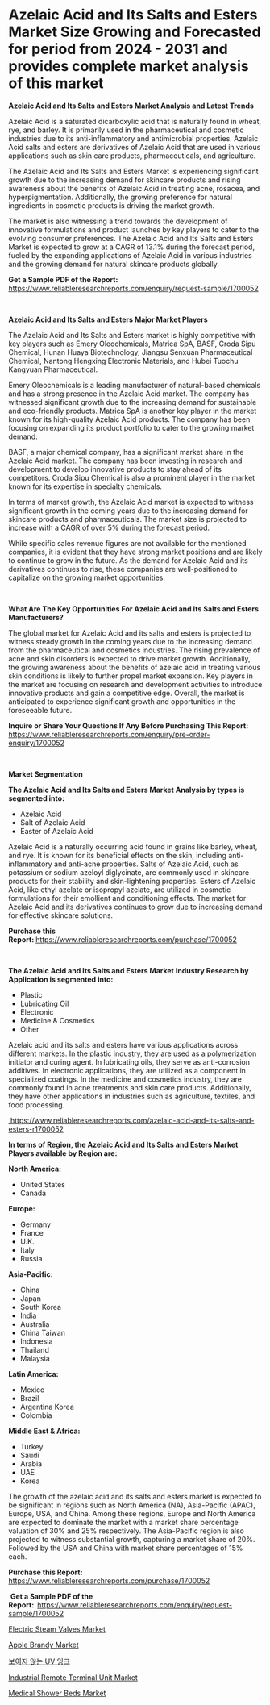 <p><h1>Azelaic Acid and Its Salts and Esters Market Size Growing and Forecasted for period from 2024 - 2031 and provides complete market analysis of this market</h1></p><p><strong>Azelaic Acid and Its Salts and Esters Market Analysis and Latest Trends</strong></p>
<p><p>Azelaic Acid is a saturated dicarboxylic acid that is naturally found in wheat, rye, and barley. It is primarily used in the pharmaceutical and cosmetic industries due to its anti-inflammatory and antimicrobial properties. Azelaic Acid salts and esters are derivatives of Azelaic Acid that are used in various applications such as skin care products, pharmaceuticals, and agriculture.</p><p>The Azelaic Acid and Its Salts and Esters Market is experiencing significant growth due to the increasing demand for skincare products and rising awareness about the benefits of Azelaic Acid in treating acne, rosacea, and hyperpigmentation. Additionally, the growing preference for natural ingredients in cosmetic products is driving the market growth.</p><p>The market is also witnessing a trend towards the development of innovative formulations and product launches by key players to cater to the evolving consumer preferences. The Azelaic Acid and Its Salts and Esters Market is expected to grow at a CAGR of 13.1% during the forecast period, fueled by the expanding applications of Azelaic Acid in various industries and the growing demand for natural skincare products globally.</p></p>
<p><strong>Get a Sample PDF of the Report:&nbsp;</strong> <a href="https://www.reliableresearchreports.com/enquiry/request-sample/1700052">https://www.reliableresearchreports.com/enquiry/request-sample/1700052</a></p>
<p>&nbsp;</p>
<p><strong>Azelaic Acid and Its Salts and Esters Major Market Players</strong></p>
<p><p>The Azelaic Acid and Its Salts and Esters market is highly competitive with key players such as Emery Oleochemicals, Matrica SpA, BASF, Croda Sipu Chemical, Hunan Huaya Biotechnology, Jiangsu Senxuan Pharmaceutical Chemical, Nantong Hengxing Electronic Materials, and Hubei Tuochu Kangyuan Pharmaceutical.</p><p>Emery Oleochemicals is a leading manufacturer of natural-based chemicals and has a strong presence in the Azelaic Acid market. The company has witnessed significant growth due to the increasing demand for sustainable and eco-friendly products. Matrica SpA is another key player in the market known for its high-quality Azelaic Acid products. The company has been focusing on expanding its product portfolio to cater to the growing market demand.</p><p>BASF, a major chemical company, has a significant market share in the Azelaic Acid market. The company has been investing in research and development to develop innovative products to stay ahead of its competitors. Croda Sipu Chemical is also a prominent player in the market known for its expertise in specialty chemicals.</p><p>In terms of market growth, the Azelaic Acid market is expected to witness significant growth in the coming years due to the increasing demand for skincare products and pharmaceuticals. The market size is projected to increase with a CAGR of over 5% during the forecast period.</p><p>While specific sales revenue figures are not available for the mentioned companies, it is evident that they have strong market positions and are likely to continue to grow in the future. As the demand for Azelaic Acid and its derivatives continues to rise, these companies are well-positioned to capitalize on the growing market opportunities.</p></p>
<p>&nbsp;</p>
<p><strong>What Are The Key Opportunities For Azelaic Acid and Its Salts and Esters Manufacturers?</strong></p>
<p><p>The global market for Azelaic Acid and its salts and esters is projected to witness steady growth in the coming years due to the increasing demand from the pharmaceutical and cosmetics industries. The rising prevalence of acne and skin disorders is expected to drive market growth. Additionally, the growing awareness about the benefits of azelaic acid in treating various skin conditions is likely to further propel market expansion. Key players in the market are focusing on research and development activities to introduce innovative products and gain a competitive edge. Overall, the market is anticipated to experience significant growth and opportunities in the foreseeable future.</p></p>
<p><strong>Inquire or Share Your Questions If Any Before Purchasing This Report:</strong> <a href="https://www.reliableresearchreports.com/enquiry/pre-order-enquiry/1700052">https://www.reliableresearchreports.com/enquiry/pre-order-enquiry/1700052</a></p>
<p>&nbsp;</p>
<p><strong>Market Segmentation</strong></p>
<p><strong>The Azelaic Acid and Its Salts and Esters Market Analysis by types is segmented into:</strong></p>
<p><ul><li>Azelaic Acid</li><li>Salt of Azelaic Acid</li><li>Easter of Azelaic Acid</li></ul></p>
<p><p>Azelaic Acid is a naturally occurring acid found in grains like barley, wheat, and rye. It is known for its beneficial effects on the skin, including anti-inflammatory and anti-acne properties. Salts of Azelaic Acid, such as potassium or sodium azeloyl diglycinate, are commonly used in skincare products for their stability and skin-lightening properties. Esters of Azelaic Acid, like ethyl azelate or isopropyl azelate, are utilized in cosmetic formulations for their emollient and conditioning effects. The market for Azelaic Acid and its derivatives continues to grow due to increasing demand for effective skincare solutions.</p></p>
<p><strong>Purchase this Report:&nbsp;</strong><a href="https://www.reliableresearchreports.com/purchase/1700052">https://www.reliableresearchreports.com/purchase/1700052</a></p>
<p>&nbsp;</p>
<p><strong>The Azelaic Acid and Its Salts and Esters Market Industry Research by Application is segmented into:</strong></p>
<p><ul><li>Plastic</li><li>Lubricating Oil</li><li>Electronic</li><li>Medicine & Cosmetics</li><li>Other</li></ul></p>
<p><p>Azelaic acid and its salts and esters have various applications across different markets. In the plastic industry, they are used as a polymerization initiator and curing agent. In lubricating oils, they serve as anti-corrosion additives. In electronic applications, they are utilized as a component in specialized coatings. In the medicine and cosmetics industry, they are commonly found in acne treatments and skin care products. Additionally, they have other applications in industries such as agriculture, textiles, and food processing.</p></p>
<p><a href="https://www.reliableresearchreports.com/azelaic-acid-and-its-salts-and-esters-r1700052">&nbsp;https://www.reliableresearchreports.com/azelaic-acid-and-its-salts-and-esters-r1700052</a></p>
<p><strong>In terms of Region, the Azelaic Acid and Its Salts and Esters Market Players available by Region are:</strong></p>
<p>
    <p> <strong> North America: </strong>
        <ul>
            <li>United States</li>
            <li>Canada</li>
        </ul>
        </p> 
    <p> <strong> Europe: </strong>
        <ul>
            <li>Germany</li>
            <li>France</li>
            <li>U.K.</li>
            <li>Italy</li>
            <li>Russia</li>
        </ul>
        </p> 
    <p> <strong> Asia-Pacific: </strong>
        <ul>
            <li>China</li>
            <li>Japan</li>
            <li>South Korea</li>
            <li>India</li>
            <li>Australia</li>
            <li>China Taiwan</li>
            <li>Indonesia</li>
            <li>Thailand</li>
            <li>Malaysia</li>
        </ul>
        </p> 
    <p> <strong> Latin America: </strong>
        <ul>
            <li>Mexico</li>
            <li>Brazil</li>
            <li>Argentina Korea</li>
            <li>Colombia</li>
        </ul>
        </p> 
    <p> <strong> Middle East & Africa: </strong>
        <ul>
            <li>Turkey</li>
            <li>Saudi</li>
            <li>Arabia</li>
            <li>UAE</li>
            <li>Korea</li>
        </ul>
    </p>
    </p>
<p><p>The growth of the azelaic acid and its salts and esters market is expected to be significant in regions such as North America (NA), Asia-Pacific (APAC), Europe, USA, and China. Among these regions, Europe and North America are expected to dominate the market with a market share percentage valuation of 30% and 25% respectively. The Asia-Pacific region is also projected to witness substantial growth, capturing a market share of 20%. Followed by the USA and China with market share percentages of 15% each.</p></p>
<p><strong>Purchase this Report: </strong><a href="https://www.reliableresearchreports.com/purchase/1700052">https://www.reliableresearchreports.com/purchase/1700052</a></p>
<p>&nbsp;<strong>Get a Sample PDF of the Report:&nbsp;&nbsp;</strong><a href="https://www.reliableresearchreports.com/enquiry/request-sample/1700052">https://www.reliableresearchreports.com/enquiry/request-sample/1700052</a></p>
<p><strong></strong></p>
<p><p><a href="https://github.com/GroverBarry/Market-Research-Report-List-5/blob/main/electric-steam-valves-market.md">Electric Steam Valves Market</a></p><p><a href="https://www.linkedin.com/pulse/apple-brandynbspmarket-focuses-market-share-size-projected-dp6ec">Apple Brandy Market</a></p><p><a href="https://github.com/RickyMetzDVM/Market-Research-Report-List-1/blob/main/562116164629.md">보이지 않는 UV 잉크</a></p><p><a href="https://github.com/NaomieConner2023/Market-Research-Report-List-1/blob/main/industrial-remote-terminal-unit-market.md">Industrial Remote Terminal Unit Market</a></p><p><a href="https://www.linkedin.com/pulse/medical-shower-beds-market-trends-forecast-competitive-analysis-4wsxc">Medical Shower Beds Market</a></p></p>